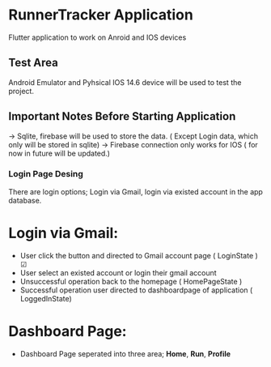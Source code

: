 # RunnerTracker Application

Flutter application to work on Anroid and IOS devices

## Test Area

Android Emulator and Pyhsical IOS 14.6 device will be used to test the project.

## Important Notes Before Starting Application

-> Sqlite, firebase will be used to store the data. ( Except Login data, which only will be stored in sqlite)
-> Firebase connection only works for IOS ( for now in future will be updated.)


### Login Page Desing 

There are login options; Login via Gmail, login via existed account in the app database.

# Login via Gmail:
* User click the button and directed to Gmail account page ( LoginState )  &#x2611; 
* User select an existed account or login their gmail account 
* Unsuccessful operation back to the homepage ( HomePageState )
* Successful operation user directed to dashboardpage of application ( LoggedInState)  

# Dashboard Page:
- Dashboard Page seperated into three area; **Home**, **Run**, **Profile**   

